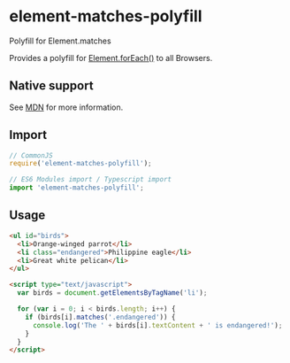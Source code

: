 # element-matches-polyfill
Polyfill for Element.matches

Provides a polyfill for [Element.forEach()](https://developer.mozilla.org/en-US/docs/Web/API/Element/matches) to all Browsers.

## Native support

See [MDN](https://developer.mozilla.org/en-US/docs/Web/API/Element/matches) for more information.

## Import

```JavaScript
// CommonJS
require('element-matches-polyfill');

// ES6 Modules import / Typescript import
import 'element-matches-polyfill';
```

## Usage

```HTML
<ul id="birds">
  <li>Orange-winged parrot</li>
  <li class="endangered">Philippine eagle</li>
  <li>Great white pelican</li>
</ul>

<script type="text/javascript">
  var birds = document.getElementsByTagName('li');

  for (var i = 0; i < birds.length; i++) {
    if (birds[i].matches('.endangered')) {
      console.log('The ' + birds[i].textContent + ' is endangered!');
    }
  }
</script>
```
